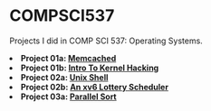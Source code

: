 # COMPSCI537

<p> Projects I did in COMP SCI 537: Operating Systems.
  <li> <b>Project 01a: <a href="https://pages.cs.wisc.edu/~remzi/Classes/537/Fall2022/Projects/p1a.html" target="blank">Memcached</a> </b> </li> 
  <li> <b>Project 01b: <a href="https://pages.cs.wisc.edu/~remzi/Classes/537/Fall2022/Projects/p1b.htmlr" target="blank">Intro To Kernel Hacking</a> </b> </li> 
  <li> <b>Project 02a: <a href="https://pages.cs.wisc.edu/~remzi/Classes/537/Fall2022/Projects/p2a.html" target="blank">Unix Shell</a> </b> </li>
  <li> <b>Project 02b: <a href="https://pages.cs.wisc.edu/~remzi/Classes/537/Fall2022/Projects/p2b.html" target="blank">An xv6 Lottery Scheduler</a> </b> </li> 
  <li> <b>Project 03a: <a href="https://pages.cs.wisc.edu/~remzi/Classes/537/Fall2022/Projects/p3a.html" target="blank">Parallel Sort</a> </b> </li> 
</p>


